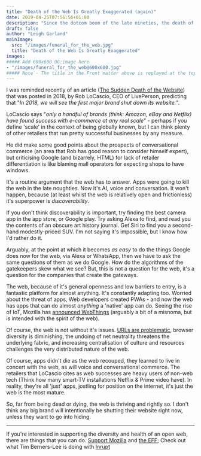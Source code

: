 ```yaml
---
title: "Death of the Web Is Greatly Exaggerated (again)"
date: 2019-04-25T07:56:56+01:00
description: "Since the dotcom boom of the late nineties, the death of the web has routinely been predicted, but it's looking as strong as ever."
draft: false
author: "Leigh Garland"
mainImage:
  src: "/images/funeral_for_the_web.jpg"
  title: "Death of the Web Is Greatly Exaggerated"
images:
##### Add 600x600 OG:image here
- "/images/funeral_for_the_web@600x600.jpg"
##### Note - The title in the Front matter above is replayed at the top of the rendered article
---
```


I was reminded recently of an article ([The Sudden Death of the Website](https://techcrunch.com/2018/02/13/the-sudden-death-of-the-website/)) that was posted in 2018, by Rob LoCascio, CEO of LivePerson, predicting that "_In 2018, we will see the first major brand shut down its website._".

LoCascio says "_only a handful of brands (think: Amazon, eBay and Netflix) have found success with e-commerce at any real scale_" - perhaps if you define 'scale' in the context of being globally known, but I can think plenty of other retailers that run pretty successful businesses by any measure.

He did make some good points about the prospects of conversational commerce (an area that Rob has good reason to consider himself expert), but criticising Google (and bizarrely, HTML) for lack of retailer differentiation is like blaming mall operators for expecting shops to have windows.

It's a routine argument that the web has to answer. Apps were going to kill the web in the late noughties. Now it's AI, voice and conversation. It won't happen, because (at least whilst the web is relatively open and frictionless) it's superpower is _discoverability_.

If you don't think discoverability is important, try finding the best camera app in the app store, or Google play. Try asking Alexa to find, and read you the contents of an obscure art history journal. Get Siri to find you a second-hand modestly-priced SUV. I'm not saying it's impossible, but I know how I'd rather do it.

Arguably, at the point at which it becomes _as easy_ to do the things Google does now for the web, via Alexa or WhatsApp, then we have to ask the same questions of them as we do Google. How do the algorithms of the gatekeepers skew what we see? But, this is not a question for the web, it's a question for the companies that create the gateways.

The web, because of it's general openness and low barriers to entry, is a fantastic platform for almost anything. It's constantly adapting too. Worried about the threat of apps, Web developers created PWAs - and now the web has apps that can do almost _anything_ a 'native' app can do. Seeing the rise of IoT, Mozilla has [announced WebThings](https://hacks.mozilla.org/2019/04/introducing-mozilla-webthings/) (arguably a bit of a misnoma, but is intended with the spirit of the web).

Of course, the web is not without it's issues. [URLs are problematic](https://noncombatant.org/2017/11/07/problems-of-urls/), browser diversity is diminishing, the undoing of net neutrality threatens the underlying fabric, and increasing centralisation of culture and resources challenges the very distributed nature of the web.

Of course, apps didn't die as the web recouped, they learned to live in concert with the web, as will voice and conversational commerce. The retailers that LoCascio cites as web successes are heavy users of non-web tech (Think how many smart-TV installations Netflix & Prime video have). In reality, they're all 'just' apps, jostling for position on the internet, it's just the web is the most mature.

So, far from being dead or dying, the web is thriving and rightly so. I don't think any big brand will intentionally be shutting their website right now, unless they want to go into hiding.

----

If you're interested in supporting the diversity and health of an open web, there are things that you can do. [Support Mozilla](https://www.mozilla.org) and [the EFF](https://www.eff.org/); Check out what Tim Berners-Lee is doing with [Inrupt](https://inrupt.com/)
